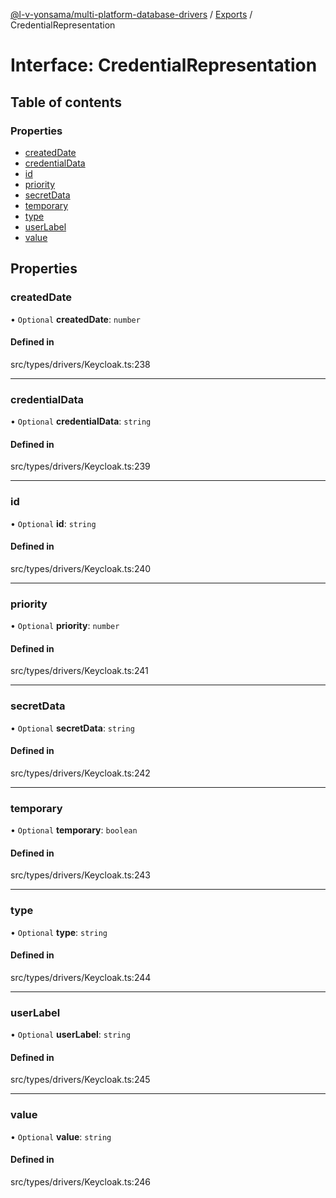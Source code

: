 [@l-v-yonsama/multi-platform-database-drivers](../README.md) / [Exports](../modules.md) / CredentialRepresentation

# Interface: CredentialRepresentation

## Table of contents

### Properties

- [createdDate](CredentialRepresentation.md#createddate)
- [credentialData](CredentialRepresentation.md#credentialdata)
- [id](CredentialRepresentation.md#id)
- [priority](CredentialRepresentation.md#priority)
- [secretData](CredentialRepresentation.md#secretdata)
- [temporary](CredentialRepresentation.md#temporary)
- [type](CredentialRepresentation.md#type)
- [userLabel](CredentialRepresentation.md#userlabel)
- [value](CredentialRepresentation.md#value)

## Properties

### createdDate

• `Optional` **createdDate**: `number`

#### Defined in

src/types/drivers/Keycloak.ts:238

___

### credentialData

• `Optional` **credentialData**: `string`

#### Defined in

src/types/drivers/Keycloak.ts:239

___

### id

• `Optional` **id**: `string`

#### Defined in

src/types/drivers/Keycloak.ts:240

___

### priority

• `Optional` **priority**: `number`

#### Defined in

src/types/drivers/Keycloak.ts:241

___

### secretData

• `Optional` **secretData**: `string`

#### Defined in

src/types/drivers/Keycloak.ts:242

___

### temporary

• `Optional` **temporary**: `boolean`

#### Defined in

src/types/drivers/Keycloak.ts:243

___

### type

• `Optional` **type**: `string`

#### Defined in

src/types/drivers/Keycloak.ts:244

___

### userLabel

• `Optional` **userLabel**: `string`

#### Defined in

src/types/drivers/Keycloak.ts:245

___

### value

• `Optional` **value**: `string`

#### Defined in

src/types/drivers/Keycloak.ts:246
